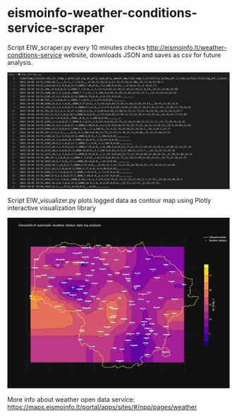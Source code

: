 # eismoinfo-weather-conditions-service-scraper
 Script EIW_scraper.py every 10 minutes checks http://eismoinfo.lt/weather-conditions-service website, downloads JSON and saves as csv for future analysis. 

<img src="/images/datasample.PNG" width="600"/>
 
 Script EIW_visualizer.py plots logged data as contour map using Plotly interactive visualization library

<img src="/images/mapsample.png" width="600"/>

More info about weather open data service: https://maps.eismoinfo.lt/portal/apps/sites/#/npp/pages/weather
